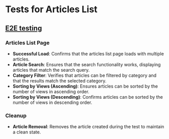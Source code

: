 # Tests for Articles List

## [E2E testing](../../..cypress/e2e/article/articles-list.cy.ts)

### Articles List Page
- **Successful Load**: Confirms that the articles list page loads with multiple articles.
- **Article Search**: Ensures that the search functionality works, displaying articles that match the search query.
- **Category Filter**: Verifies that articles can be filtered by category and that the results match the selected category.
- **Sorting by Views (Ascending)**: Ensures articles can be sorted by the number of views in ascending order.
- **Sorting by Views (Descending)**: Confirms articles can be sorted by the number of views in descending order.

### Cleanup
- **Article Removal**: Removes the article created during the test to maintain a clean state.

